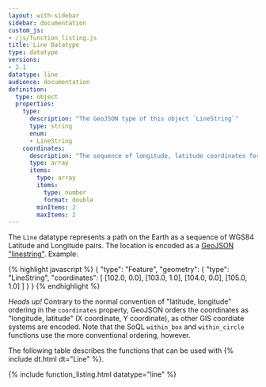 ```yaml
---
layout: with-sidebar
sidebar: documentation
custom_js:
- /js/function_listing.js 
title: Line Datatype
type: datatype
versions:
- 2.1
datatype: line
audience: documentation
definition:
  type: object
  properties: 
    type: 
      description: "The GeoJSON type of this object `LineString`"
      type: string
      enum: 
      - LineString
    coordinates: 
      description: "The sequence of longitude, latitude coordinates for this LineString in WGS84"
      type: array
      items: 
        type: array
        items: 
          type: number
          format: double
        minItems: 2
        maxItems: 2
---
```


The `Line` datatype represents a path on the Earth as a sequence of WGS84 Latitude and Longitude pairs. The location is encoded as a [GeoJSON "linestring"](http://geojson.org/geojson-spec.html#linestring). Example:

{% highlight javascript %}
{
  "type": "Feature",
  "geometry": {
    "type": "LineString",
    "coordinates": [
      [102.0, 0.0], [103.0, 1.0], [104.0, 0.0], [105.0, 1.0]
    ]
  }
}
{% endhighlight %}

<div class="alert alert-info">
  <em>Heads up!</em> Contrary to the normal convention of "latitude, longitude" ordering in the <code>coordinates</code> property, GeoJSON orders the coordinates as "longitude, latitude" (X coordinate, Y coordinate), as other GIS coordiate systems are encoded. Note that the SoQL <code>within_box</code> and <code>within_circle</code> functions use the more conventional ordering, however.
</div>

The following table describes the functions that can be used with {% include dt.html dt="Line" %}. 

{% include function_listing.html datatype="line" %}
